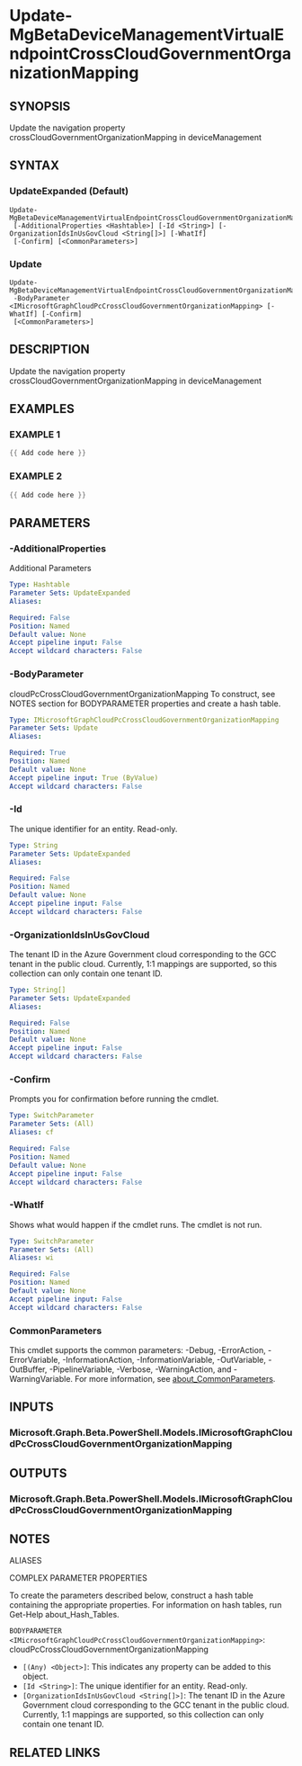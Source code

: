 ﻿---
external help file: Microsoft.Graph.Beta.DeviceManagement.Administration-help.xml
Module Name: Microsoft.Graph.Beta.DeviceManagement.Administration
online version: https://learn.microsoft.com/powershell/module/microsoft.graph.beta.devicemanagement.administration/update-mgbetadevicemanagementvirtualendpointcrosscloudgovernmentorganizationmapping
schema: 2.0.0
---

# Update-MgBetaDeviceManagementVirtualEndpointCrossCloudGovernmentOrganizationMapping

## SYNOPSIS
Update the navigation property crossCloudGovernmentOrganizationMapping in deviceManagement

## SYNTAX

### UpdateExpanded (Default)
```
Update-MgBetaDeviceManagementVirtualEndpointCrossCloudGovernmentOrganizationMapping
 [-AdditionalProperties <Hashtable>] [-Id <String>] [-OrganizationIdsInUsGovCloud <String[]>] [-WhatIf]
 [-Confirm] [<CommonParameters>]
```

### Update
```
Update-MgBetaDeviceManagementVirtualEndpointCrossCloudGovernmentOrganizationMapping
 -BodyParameter <IMicrosoftGraphCloudPcCrossCloudGovernmentOrganizationMapping> [-WhatIf] [-Confirm]
 [<CommonParameters>]
```

## DESCRIPTION
Update the navigation property crossCloudGovernmentOrganizationMapping in deviceManagement

## EXAMPLES

### EXAMPLE 1
```powershell
{{ Add code here }}
```

### EXAMPLE 2
```powershell
{{ Add code here }}
```

## PARAMETERS

### -AdditionalProperties
Additional Parameters

```yaml
Type: Hashtable
Parameter Sets: UpdateExpanded
Aliases:

Required: False
Position: Named
Default value: None
Accept pipeline input: False
Accept wildcard characters: False
```

### -BodyParameter
cloudPcCrossCloudGovernmentOrganizationMapping
To construct, see NOTES section for BODYPARAMETER properties and create a hash table.

```yaml
Type: IMicrosoftGraphCloudPcCrossCloudGovernmentOrganizationMapping
Parameter Sets: Update
Aliases:

Required: True
Position: Named
Default value: None
Accept pipeline input: True (ByValue)
Accept wildcard characters: False
```

### -Id
The unique identifier for an entity.
Read-only.

```yaml
Type: String
Parameter Sets: UpdateExpanded
Aliases:

Required: False
Position: Named
Default value: None
Accept pipeline input: False
Accept wildcard characters: False
```

### -OrganizationIdsInUsGovCloud
The tenant ID in the Azure Government cloud corresponding to the GCC tenant in the public cloud.
Currently, 1:1 mappings are supported, so this collection can only contain one tenant ID.

```yaml
Type: String[]
Parameter Sets: UpdateExpanded
Aliases:

Required: False
Position: Named
Default value: None
Accept pipeline input: False
Accept wildcard characters: False
```

### -Confirm
Prompts you for confirmation before running the cmdlet.

```yaml
Type: SwitchParameter
Parameter Sets: (All)
Aliases: cf

Required: False
Position: Named
Default value: None
Accept pipeline input: False
Accept wildcard characters: False
```

### -WhatIf
Shows what would happen if the cmdlet runs.
The cmdlet is not run.

```yaml
Type: SwitchParameter
Parameter Sets: (All)
Aliases: wi

Required: False
Position: Named
Default value: None
Accept pipeline input: False
Accept wildcard characters: False
```

### CommonParameters
This cmdlet supports the common parameters: -Debug, -ErrorAction, -ErrorVariable, -InformationAction, -InformationVariable, -OutVariable, -OutBuffer, -PipelineVariable, -Verbose, -WarningAction, and -WarningVariable. For more information, see [about_CommonParameters](http://go.microsoft.com/fwlink/?LinkID=113216).

## INPUTS

### Microsoft.Graph.Beta.PowerShell.Models.IMicrosoftGraphCloudPcCrossCloudGovernmentOrganizationMapping
## OUTPUTS

### Microsoft.Graph.Beta.PowerShell.Models.IMicrosoftGraphCloudPcCrossCloudGovernmentOrganizationMapping
## NOTES

ALIASES

COMPLEX PARAMETER PROPERTIES

To create the parameters described below, construct a hash table containing the appropriate properties. For information on hash tables, run Get-Help about_Hash_Tables.


`BODYPARAMETER <IMicrosoftGraphCloudPcCrossCloudGovernmentOrganizationMapping>`: cloudPcCrossCloudGovernmentOrganizationMapping
  - `[(Any) <Object>]`: This indicates any property can be added to this object.
  - `[Id <String>]`: The unique identifier for an entity. Read-only.
  - `[OrganizationIdsInUsGovCloud <String[]>]`: The tenant ID in the Azure Government cloud corresponding to the GCC tenant in the public cloud. Currently, 1:1 mappings are supported, so this collection can only contain one tenant ID.

## RELATED LINKS
